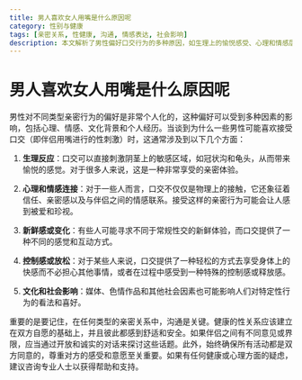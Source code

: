 ```yaml
---
title: 男人喜欢女人用嘴是什么原因呢
category: 性别与健康
tags: [亲密关系, 性健康, 沟通, 情感表达, 社会影响]
description: 本文解析了男性偏好口交行为的多种原因，如生理上的愉悦感受、心理和情感层面的信任与亲密感、追求新鲜体验等。同时也提到了文化和社会因素对此偏好的影响。文章强调了在亲密关系中进行开放沟通的重要性，以确保双方的意愿和界限得到尊重。适合希望深入了解性别健康和亲密关系管理的读者。
---
```

# 男人喜欢女人用嘴是什么原因呢
男性对不同类型亲密行为的偏好是非常个人化的，这种偏好可以受到多种因素的影响，包括心理、情感、文化背景和个人经历。当谈到为什么一些男性可能喜欢接受口交（即伴侣用嘴进行的性刺激）时，这通常涉及到以下几个方面：

1. **生理反应**：口交可以直接刺激阴茎上的敏感区域，如冠状沟和龟头，从而带来愉悦的感觉。对于很多人来说，这是一种非常享受的亲密体验。

2. **心理和情感连接**：对于一些人而言，口交不仅仅是物理上的接触，它还象征着信任、亲密感以及与伴侣之间的情感联系。接受这样的亲密行为可能会让人感到被爱和珍视。

3. **新鲜感或变化**：有些人可能寻求不同于常规性交的新鲜体验，而口交提供了一种不同的感觉和互动方式。

4. **控制感或放松**：对于某些人来说，口交提供了一种轻松的方式去享受身体上的快感而不必担心其他事情，或者在过程中感受到一种特殊的控制感或释放感。

5. **文化和社会影响**：媒体、色情作品和其他社会因素也可能影响人们对特定性行为的看法和喜好。

重要的是要记住，在任何类型的亲密关系中，沟通是关键。健康的性关系应该建立在双方自愿的基础上，并且彼此都感到舒适和安全。如果伴侣之间有不同意见或界限，应当通过开放和诚实的对话来探讨这些话题。此外，始终确保所有活动都是双方同意的，尊重对方的感受和意愿至关重要。如果有任何健康或心理方面的疑虑，建议咨询专业人士以获得帮助和支持。